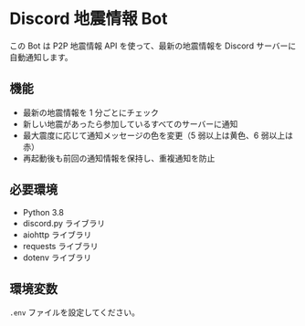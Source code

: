# Discord 地震情報 Bot

この Bot は P2P 地震情報 API を使って、最新の地震情報を Discord サーバーに自動通知します。

## 機能

- 最新の地震情報を 1 分ごとにチェック
- 新しい地震があったら参加しているすべてのサーバーに通知
- 最大震度に応じて通知メッセージの色を変更（5 弱以上は黄色、6 弱以上は赤）
- 再起動後も前回の通知情報を保持し、重複通知を防止

## 必要環境

- Python 3.8
- discord.py ライブラリ
- aiohttp ライブラリ
- requests ライブラリ
- dotenv ライブラリ

## 環境変数

`.env` ファイルを設定してください。
